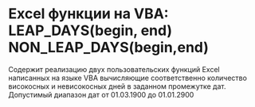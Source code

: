 # Excel функции на VBA: LEAP_DAYS(begin, end) NON_LEAP_DAYS(begin,end)
Содержит реализацию двух пользовательских функций Excel написанных на языке VBA вычисляющие соответственно количество високосных и невисокосных дней в заданном промежутке дат.
Допустимый диапазон дат от 01.03.1900 до 01.01.2900
